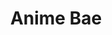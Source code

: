 ---
title: "Anime Bae"
layout: full-mixed-external
thumbnails:
    - url: "https://do9h9xpl264c0.cloudfront.net/objects/bafca0a250c44fc92edb5b8793da5e3f14a1a95c3e1f63d6fb39815edc3b68ea"
    - url: "https://do9h9xpl264c0.cloudfront.net/objects/9796e45e2ef3f2634ae44c8cc7d33ef58a9ac8b73b59c8e4a7d19f0761bdef8b"
    - url: "https://do9h9xpl264c0.cloudfront.net/objects/971c453ad7aa4e82736c63d82615f1470b628e7a155ae06c1fc249733eff0a4e"
    - url: "https://do9h9xpl264c0.cloudfront.net/objects/bb267832853c6e00ac645a516de44bf4722c25418f8f8bdbe784ef0856880889"
    - url: "https://do9h9xpl264c0.cloudfront.net/objects/22b6fa81cb099b508065fb5cadbd28c0615400480b76576d8c8873e69c23eb20"
    - url: "https://do9h9xpl264c0.cloudfront.net/objects/4006bd09ade675b8c41546c5a177a9c534cb7092005576960ee580918f4bfc9c"

media:
    - url: "https://do9h9xpl264c0.cloudfront.net/objects/9796e45e2ef3f2634ae44c8cc7d33ef58a9ac8b73b59c8e4a7d19f0761bdef8b"
    - url: "https://do9h9xpl264c0.cloudfront.net/objects/971c453ad7aa4e82736c63d82615f1470b628e7a155ae06c1fc249733eff0a4e"
    - url: "https://do9h9xpl264c0.cloudfront.net/objects/bb267832853c6e00ac645a516de44bf4722c25418f8f8bdbe784ef0856880889"
    - url: "https://do9h9xpl264c0.cloudfront.net/objects/22b6fa81cb099b508065fb5cadbd28c0615400480b76576d8c8873e69c23eb20"
    - url: "https://do9h9xpl264c0.cloudfront.net/objects/4006bd09ade675b8c41546c5a177a9c534cb7092005576960ee580918f4bfc9c"
    - url: "https://do9h9xpl264c0.cloudfront.net/objects/bafca0a250c44fc92edb5b8793da5e3f14a1a95c3e1f63d6fb39815edc3b68ea"
---